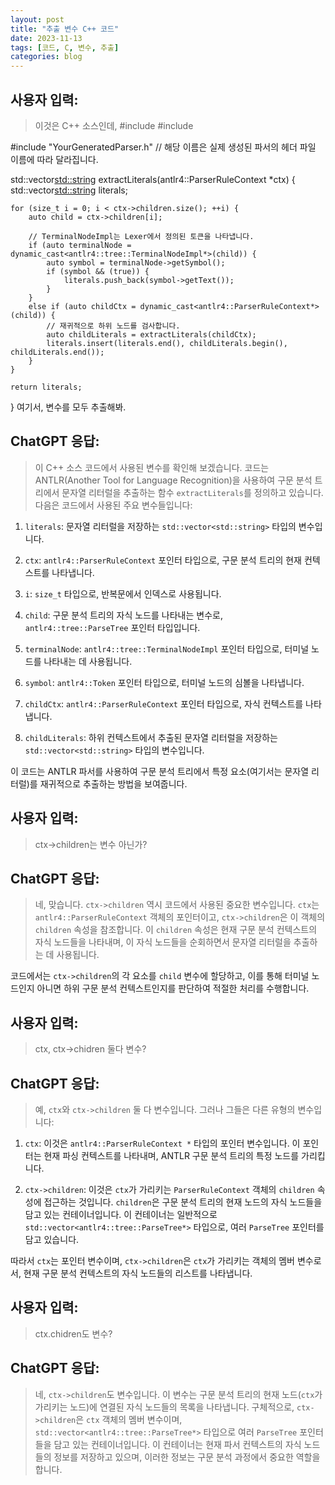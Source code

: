 ```yaml
---
layout: post
title: "추출 변수 C++ 코드"
date: 2023-11-13
tags: [코드, C, 변수, 추출]
categories: blog
---
```


## 사용자 입력:
> 이것은 C++ 소스인데, #include <vector>
#include <string>

#include "YourGeneratedParser.h"  // 해당 이름은 실제 생성된 파서의 헤더 파일 이름에 따라 달라집니다.

std::vector<std::string> extractLiterals(antlr4::ParserRuleContext *ctx) {
    std::vector<std::string> literals;

    for (size_t i = 0; i < ctx->children.size(); ++i) {
        auto child = ctx->children[i];

        // TerminalNodeImpl는 Lexer에서 정의된 토큰을 나타냅니다.
        if (auto terminalNode = dynamic_cast<antlr4::tree::TerminalNodeImpl*>(child)) {
            auto symbol = terminalNode->getSymbol();
            if (symbol && (true)) {
                literals.push_back(symbol->getText());
            }
        }
        else if (auto childCtx = dynamic_cast<antlr4::ParserRuleContext*>(child)) {
            // 재귀적으로 하위 노드를 검사합니다.
            auto childLiterals = extractLiterals(childCtx);
            literals.insert(literals.end(), childLiterals.begin(), childLiterals.end());
        }
    }

    return literals;
} 여기서, 변수를 모두 추출해봐.

## ChatGPT 응답:
> 이 C++ 소스 코드에서 사용된 변수를 확인해 보겠습니다. 코드는 ANTLR(Another Tool for Language Recognition)을 사용하여 구문 분석 트리에서 문자열 리터럴을 추출하는 함수 `extractLiterals`를 정의하고 있습니다. 다음은 코드에서 사용된 주요 변수들입니다:

1. `literals`: 문자열 리터럴을 저장하는 `std::vector<std::string>` 타입의 변수입니다.

2. `ctx`: `antlr4::ParserRuleContext` 포인터 타입으로, 구문 분석 트리의 현재 컨텍스트를 나타냅니다.

3. `i`: `size_t` 타입으로, 반복문에서 인덱스로 사용됩니다.

4. `child`: 구문 분석 트리의 자식 노드를 나타내는 변수로, `antlr4::tree::ParseTree` 포인터 타입입니다.

5. `terminalNode`: `antlr4::tree::TerminalNodeImpl` 포인터 타입으로, 터미널 노드를 나타내는 데 사용됩니다.

6. `symbol`: `antlr4::Token` 포인터 타입으로, 터미널 노드의 심볼을 나타냅니다.

7. `childCtx`: `antlr4::ParserRuleContext` 포인터 타입으로, 자식 컨텍스트를 나타냅니다.

8. `childLiterals`: 하위 컨텍스트에서 추출된 문자열 리터럴을 저장하는 `std::vector<std::string>` 타입의 변수입니다.

이 코드는 ANTLR 파서를 사용하여 구문 분석 트리에서 특정 요소(여기서는 문자열 리터럴)를 재귀적으로 추출하는 방법을 보여줍니다.

## 사용자 입력:
> ctx->children는 변수 아닌가?

## ChatGPT 응답:
> 네, 맞습니다. `ctx->children` 역시 코드에서 사용된 중요한 변수입니다. `ctx`는 `antlr4::ParserRuleContext` 객체의 포인터이고, `ctx->children`은 이 객체의 `children` 속성을 참조합니다. 이 `children` 속성은 현재 구문 분석 컨텍스트의 자식 노드들을 나타내며, 이 자식 노드들을 순회하면서 문자열 리터럴을 추출하는 데 사용됩니다. 

코드에서는 `ctx->children`의 각 요소를 `child` 변수에 할당하고, 이를 통해 터미널 노드인지 아니면 하위 구문 분석 컨텍스트인지를 판단하여 적절한 처리를 수행합니다.

## 사용자 입력:
> ctx, ctx->chidren 둘다 변수?

## ChatGPT 응답:
> 예, `ctx`와 `ctx->children` 둘 다 변수입니다. 그러나 그들은 다른 유형의 변수입니다:

1. `ctx`: 이것은 `antlr4::ParserRuleContext *` 타입의 포인터 변수입니다. 이 포인터는 현재 파싱 컨텍스트를 나타내며, ANTLR 구문 분석 트리의 특정 노드를 가리킵니다.

2. `ctx->children`: 이것은 `ctx`가 가리키는 `ParserRuleContext` 객체의 `children` 속성에 접근하는 것입니다. `children`은 구문 분석 트리의 현재 노드의 자식 노드들을 담고 있는 컨테이너입니다. 이 컨테이너는 일반적으로 `std::vector<antlr4::tree::ParseTree*>` 타입으로, 여러 `ParseTree` 포인터를 담고 있습니다.

따라서 `ctx`는 포인터 변수이며, `ctx->children`은 `ctx`가 가리키는 객체의 멤버 변수로서, 현재 구문 분석 컨텍스트의 자식 노드들의 리스트를 나타냅니다.

## 사용자 입력:
> ctx.chidren도 변수?

## ChatGPT 응답:
> 네, `ctx->children`도 변수입니다. 이 변수는 구문 분석 트리의 현재 노드(`ctx`가 가리키는 노드)에 연결된 자식 노드들의 목록을 나타냅니다. 구체적으로, `ctx->children`은 `ctx` 객체의 멤버 변수이며, `std::vector<antlr4::tree::ParseTree*>` 타입으로 여러 `ParseTree` 포인터들을 담고 있는 컨테이너입니다. 이 컨테이너는 현재 파서 컨텍스트의 자식 노드들의 정보를 저장하고 있으며, 이러한 정보는 구문 분석 과정에서 중요한 역할을 합니다.

